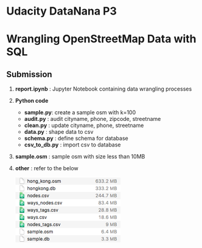 # Udacity DataNana P3 
# Wrangling OpenStreetMap Data with SQL

## Submission
1. **report.ipynb** : Jupyter Notebook containing data wrangling processes
2. **Python code**
      - **sample.py**: create a sample osm with k=100
      - **audit.py**        : audit cityname, phone, zipcode, streetname
      - **clean.py**        : update cityname, phone, streetname
      - **data.py**         : shape data to csv
      - **schema.py**       : define schema for database
      - **csv_to_db.py**    : import csv to database
3. **sample.osm** : sample osm with size less than 10MB
4. **other** : refer to the below


   ![File_size](File_size.png)


